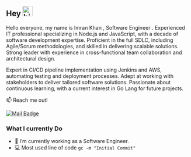 ## Hey <img src="https://user-images.githubusercontent.com/1303154/88677602-1635ba80-d120-11ea-84d8-d263ba5fc3c0.gif" width="28px" height="28px" alt="hi">

Hello everyone, my name is Imran Khan , Software Engineer . Experienced IT professional specializing in Node.js and JavaScript, with a decade of software development expertise. Proficient in the full SDLC, including Agile/Scrum methodologies, and skilled in delivering scalable solutions. Strong leader with experience in cross-functional team collaboration and architectural design.

Expert in CI/CD pipeline implementation using Jenkins and AWS, automating testing and deployment processes. Adept at working with stakeholders to deliver tailored software solutions. Passionate about continuous learning, with a current interest in Go Lang for future projects.

:mailbox: Reach me out!

[![Mail Badge](https://img.shields.io/badge/-imrankhan-c0392b?style=flat&labelColor=c0392b&logo=gmail&logoColor=white)](mailto:mmmimran@gmail.com)


### What I currently Do

- 🔭 I’m currently working as a Software Engineer.
- :computer: Most used line of code `gc -m "Initial Commit"`
